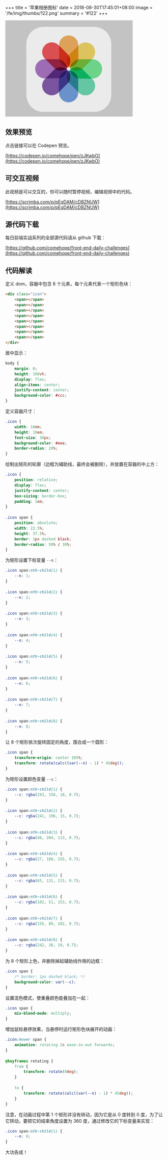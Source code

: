 +++
title = '苹果相册图标'
date = 2018-08-30T17:45:01+08:00
image = '/fe/img/thumbs/122.png'
summary = '#122'
+++

![](./work.gif)

## 效果预览

点击链接可以在 Codepen 预览。

[https://codepen.io/comehope/pen/zJKwbO](https://codepen.io/comehope/pen/zJKwbO)

## 可交互视频

此视频是可以交互的，你可以随时暂停视频，编辑视频中的代码。

[https://scrimba.com/p/pEgDAM/cDBZNUW](https://scrimba.com/p/pEgDAM/cDBZNUW)

## 源代码下载

每日前端实战系列的全部源代码请从 github 下载：

[https://github.com/comehope/front-end-daily-challenges](https://github.com/comehope/front-end-daily-challenges)

## 代码解读

定义 dom，容器中包含 8 个元素，每个元素代表一个矩形色块：
```html
<div class="icon">
    <span></span>
    <span></span>
    <span></span>
    <span></span>
    <span></span>
    <span></span>
    <span></span>
    <span></span>
</div>
```

居中显示：
```css
body {
    margin: 0;
    height: 100vh;
    display: flex;
    align-items: center;
    justify-content: center;
    background-color: #ccc;
}
```

定义容器尺寸：
```css
.icon {
    width: 10em;
    height: 10em;
    font-size: 30px;
    background-color: #eee;
    border-radius: 20%;
}
```

绘制出矩形的轮廓（边框为辅助线，最终会被删除），并放置在容器的中上方：
```css
.icon {
    position: relative;
    display: flex;
    justify-content: center;
    box-sizing: border-box;
    padding: 1em;
}

.icon span {
    position: absolute;
    width: 22.5%;
    height: 37.5%;
    border: 1px dashed black;
    border-radius: 50% / 30%;
}
```

为矩形设置下标变量 `--n`：
```css
.icon span:nth-child(1) {
    --n: 1;
}

.icon span:nth-child(2) {
    --n: 2;
}

.icon span:nth-child(3) {
    --n: 3;
}

.icon span:nth-child(4) {
    --n: 4;
}

.icon span:nth-child(5) {
    --n: 5;
}

.icon span:nth-child(6) {
    --n: 6;
}

.icon span:nth-child(7) {
    --n: 7;
}

.icon span:nth-child(8) {
    --n: 8;
}
```

让 8 个矩形依次旋转固定的角度，围合成一个圆形：
```css
.icon span {
    transform-origin: center 105%;
    transform: rotate(calc((var(--n) - 1) * 45deg));
}
```

为矩形设置颜色变量 `--c`：
```css
.icon span:nth-child(1) {
    --c: rgba(243, 156, 18, 0.7);
}

.icon span:nth-child(2) {
    --c: rgba(241, 196, 15, 0.7);
}

.icon span:nth-child(3) {
    --c: rgba(46, 204, 113, 0.7);
}

.icon span:nth-child(4) {
    --c: rgba(27, 188, 155, 0.7);
}

.icon span:nth-child(5) {
    --c: rgba(65, 131, 215, 0.7);
}

.icon span:nth-child(6) {
    --c: rgba(102, 51, 153, 0.7);
}

.icon span:nth-child(7) {
    --c: rgba(155, 89, 182, 0.7);
}

.icon span:nth-child(8) {
    --c: rgba(242, 38, 19, 0.7);
}
```

为 8 个矩形上色，并删除掉起辅助线作用的边框：
```css
.icon span {
    /* border: 1px dashed black; */
    background-color: var(--c);
}
```

设置混色模式，使重叠颜色能叠加在一起：
```css
.icon span {
    mix-blend-mode: multiply;
}
```

增加鼠标悬停效果，当悬停时运行矩形色块展开的动画：
```css
.icon:hover span {
    animation: rotating 2s ease-in-out forwards;
}

@keyframes rotating {
    from {
        transform: rotate(0deg);
    }

    to {
        transform: rotate(calc((var(--n) - 1) * 45deg));
    }
}
```

注意，在动画过程中第 1 个矩形并没有转动，因为它是从 0 度转到 0 度，为了让它转动，要把它的结束角度设置为 360 度，通过修改它的下标变量来实现：
```css
.icon span:nth-child(1) {
    --n: 9;
}
```

大功告成！
